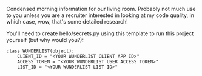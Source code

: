 Condensed morning information for our living room. Probably not much use to you unless you are a recruiter interested in looking at my code quality, in which case, wow, that's some detailed research!

You'll need to create hello/secrets.py using this template to run this project yourself (but why would you?):

    class WUNDERLIST(object):
	    CLIENT_ID = "<YOUR WUNDERLIST CLIENT APP ID>"
	    ACCESS_TOKEN = "<YOUR WUNDERLIST USER ACCESS TOKEN>"
	    LIST_ID = "<YOUR WUNDERLIST LIST ID>"